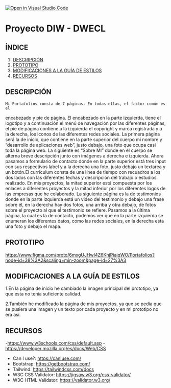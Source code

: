 [![Open in Visual Studio Code](https://classroom.github.com/assets/open-in-vscode-f059dc9a6f8d3a56e377f745f24479a46679e63a5d9fe6f495e02850cd0d8118.svg)](https://classroom.github.com/online_ide?assignment_repo_id=6387350&assignment_repo_type=AssignmentRepo)
# Proyecto DIW - DWECL

## ÍNDICE   
1. [DESCRIPCIÓN](#id1)
2. [PROTOTIPO](#id2)
3. [MODIFICACIONES A LA GUÍA DE ESTILOS](#id3)
4. [RECURSOS](#id4)

## DESCRIPCIÓN<a name="id1"></a>
    Mi Portafolios consta de 7 páginas. En todas ellas, el factor común es el
encabezado y pie de página. El encabezado en la parte izquierda, tiene el
logotipo y a continuación el menú de navegación por las diferentes páginas, el
pie de página contiene a la izquierda el copyright y marca registrada y a la
derecha, los iconos de las diferentes redes sociales.
La primera página será la de inicio, que contiene en la parte superior
del cuerpo mi nombre y “desarrollo de aplicaciones web”, justo debajo, una
foto que ocupa casi toda la página web. La siguiente es “Sobre MI” donde en
el cuerpo se alterna breve descripción junto con imágenes a derecha e
izquierda. Ahora pasamos a formulario de contacto donde en la parte superior
está tres input con sus respectivos label y a la derecha una foto, justo debajo
un textarea y un botón.El currículum consta de una línea de tiempo con
recuadros a los dos lados con las diferentes fechas y descripción del trabajo o
estudios realizado. En mis proyectos, la mitad superior está compuesta por
los enlaces a diferentes proyectos y la mitad inferior por los diferentes logos
de las empresas que he colaborado. La siguiente página es la de testimonios
donde en la parte izquierda está un video del testimonio y debajo una frase
sobre él, en la derecha hay dos fotos, una arriba y otra debajo, de fotos sobre
el proyecto al que el testimonio se refiere. Pasamos a la última página, la cual
es la de contacto, podemos ver que en la parte izquierda se enumeran los
diferentes datos, como las redes sociales, en la derecha esta una foto y
debajo el mapa.

## PROTOTIPO<a name="id2"></a>
https://www.figma.com/proto/6mxgUJHwI4Z6KhjPiaiqWO/Portafolios?node-id=38%3A2&scaling=min-zoom&page-id=27%3A3

## MODIFICACIONES A LA GUÍA DE ESTILOS<a name="id3"></a>
1.En la página de inicio he cambiado la imagen principal del prototipo, ya que esta no tenia suficiente calidad.

2.También he modificado la página de mis proyectos, ya que se pedia que se pusiera una imagen y un texto por cada proyecto y en mi prototipo no era asi.

## RECURSOS<a name="id4"></a>
-https://www.w3schools.com/css/default.asp
-https://developer.mozilla.org/es/docs/Web/CSS


- Can I use?: https://caniuse.com/
- Bootstrap: https://getbootstrap.com/
- Tailwind: https://tailwindcss.com/docs
- W3C CSS Validator: https://jigsaw.w3.org/css-validator/
- W3C HTML Validator: https://validator.w3.org/
